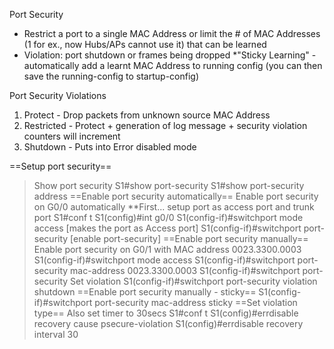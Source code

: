 Port Security

- Restrict a port to a single MAC Address or limit the # of MAC Addresses (1 for ex., now Hubs/APs cannot use it) that can be learned
- Violation: port shutdown or frames being dropped
  *"Sticky Learning" - automatically add a learnt MAC Address to running config (you can then save the running-config to startup-config)

Port Security Violations

1) Protect - Drop packets from unknown source MAC Address
2) Restricted - Protect + generation of log message + security violation counters will increment
3) Shutdown - Puts into Error disabled mode

==Setup port security==

> Show port security
> S1#show port-security
> S1#show port-security address
> ==Enable port security automatically==
> Enable port security on G0/0 automatically
> **First... setup port as access port and trunk port
> S1#conf t
> S1(config)#int g0/0
> S1(config-if)#switchport mode access [makes the port as Access port]
> S1(config-if)#switchport port-security [enable port-security]
> ==Enable port security manually==
> Enable port security on G0/1 with MAC address 0023.3300.0003
> S1(config-if)#switchport mode access 
> S1(config-if)#switchport port-security mac-address 0023.3300.0003
> S1(config-if)#switchport port-security
> Set violation
> S1(config-if)#switchport port-security violation shutdown 
> ==Enable port security manually - sticky==
> S1(config-if)#switchport port-security mac-address sticky
> ==Set violation type==
> Also set timer to 30secs
> S1#conf t
> S1(config)#errdisable recovery cause psecure-violation
> S1(config)#errdisable recovery interval 30